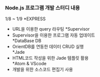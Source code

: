 ### Node.js 프로그램 개발 스터디 내용 

1/8 ~ 1/9
*EXPRESS
  - URL을 이용한 query 라우팅 
*Supervisor
  - Supervisor을 이용한 프로그램 자동 업데이트   
*DataBase DB
  - OrientDB를 연동한 데이터 CRUD 실행   
*Jade
  - HTML코드 작성을 위한 Jade 템플릿 활용   
*Atom & VScode 
  - 개발을 위한 소스코드 편집기 사용
 
